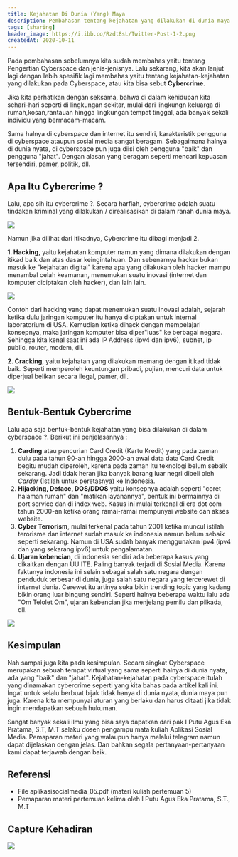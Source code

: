 ```yaml
---
title: Kejahatan Di Dunia (Yang) Maya
description: Pembahasan tentang kejahatan yang dilakukan di dunia maya (Cybercrime)
tags: [sharing]
header_image: https://i.ibb.co/Rzdt8sL/Twitter-Post-1-2.png
createdAt: 2020-10-11
---
```


<block-square>
    <template #text>
    Nama            : Alvin Maulana Rhusuli <br>
    NIM             : 2005551014 <br>
    Prodi           : Teknologi Informasi <br>
    Fakultas/Universitas  : Teknik/Universitas Udayana <br>
    Mata Kuliah     : Aplikasi Social Media (A) <br>
    Dosen           : I Putu Agus Eka Pratama, S.T.,M.T. <br>
    </template>
</block-square>

Pada pembahasan sebelumnya kita sudah membahas yaitu tentang  <nuxt-link to="berkenalan-dengan-cyberspace">Pengertian Cyberspace dan jenis-jenisnya</nuxt-link>. Lalu sekarang, kita akan lanjut lagi dengan lebih spesifik lagi membahas yaitu tentang kejahatan-kejahatan yang dilakukan pada Cyberspace, atau kita bisa sebut **Cybercrime**. 

Jika kita perhatikan dengan seksama, bahwa di dalam kehidupan kita sehari-hari seperti di lingkungan sekitar, mulai dari lingkungn keluarga di rumah,kosan,rantauan hingga lingkungan tempat tinggal, ada banyak sekali individu yang bermacam-macam. 

Sama halnya di cyberspace dan internet itu sendiri, karakteristik pengguna di cyberspace ataupun sosial media sangat beragam. Sebagaimana halnya di dunia nyata, di cyberspace pun juga diisi oleh pengguna "baik" dan pengguna "jahat". Dengan alasan yang beragam seperti mencari kepuasan tersendiri, pamer, politik, dll.

## Apa Itu Cybercrime ?

Lalu, apa sih itu cybercrime ?. Secara harfiah, cybercrime adalah suatu tindakan kriminal yang dilakukan / direalisasikan di dalam ranah dunia maya.

![](https://image.freepik.com/free-vector/cyber-crime-isometric-illustration_1284-25768.jpg)

Namun jika dilihat dari itikadnya, Cybercrime itu dibagi menjadi 2. 

**1. Hacking**, yaitu kejahatan komputer namun yang dimana dilakukan dengan itikad baik dan atas dasar keingintahuan. Dan sebenarnya hacker bukan masuk ke "kejahatan digital" karena apa yang dilakukan oleh hacker mampu menambal celah keamanan, menemukan suatu inovasi (internet dan komputer diciptakan oleh hacker), dan lain lain.

![](https://image.freepik.com/free-vector/hacker-activity-concept-with-man-illustration_23-2148530633.jpg)

Contoh dari hacking yang dapat menemukan suatu inovasi adalah, sejarah ketika dulu jaringan komputer itu hanya diciptakan untuk internal laboratorium di USA. Kemudian ketika dihack dengan mempelajari konsepnya, maka jaringan komputer bisa diper"luas" ke berbagai negara. Sehingga kita kenal saat ini ada IP Address (ipv4 dan ipv6), subnet, ip public, router, modem, dll. 

**2. Cracking**, yaitu kejahatan yang dilakukan memang dengan itikad tidak baik. Seperti memperoleh keuntungan pribadi, pujian, mencuri data untuk diperjual belikan secara ilegal, pamer, dll.

![](https://i.pinimg.com/originals/5b/b6/d3/5bb6d331ed9ca3dc02c7fd2a44de1154.png)

## Bentuk-Bentuk Cybercrime

Lalu apa saja bentuk-bentuk kejahatan yang bisa dilakukan di dalam cyberspace ?. Berikut ini penjelasannya :

1. **Carding** atau pencurian Card Credit (Kartu Kredit) yang pada zaman dulu pada tahun 90-an hingga 2000-an awal data data Card Credit begitu mudah diperoleh, karena pada zaman itu teknologi belum sebaik sekarang. Jadi tidak heran jika banyak barang luar negri dibeli oleh *Carder* (Istilah untuk peretasnya) ke Indonesia.
2. **Hijacking, Deface, DOS/DDOS** yaitu konsepnya adalah seperti "coret halaman rumah" dan "matikan layanannya", bentuk ini bermainnya di port service dan di index web. Kasus ini mulai terkenal di era dot com tahun 2000-an ketika orang ramai-ramai mempunyai website dan akses website.
3. **Cyber Terrorism**, mulai terkenal pada tahun 2001 ketika muncul istilah terorisme dan internet sudah masuk ke indonesia namun belum sebaik seperti sekarang. Namun di USA sudah banyak menggunakan ipv4 (ipv4 dan yang sekarang ipv6) untuk pengalamatan.
4. **Ujaran kebencian**, di indonesia sendiri ada beberapa kasus yang dikaitkan dengan UU ITE. Paling banyak terjadi di Sosial Media. Karena faktanya indonesia ini selain sebagai salah satu negara dengan penduduk terbesar di dunia, juga salah satu negara yang tercerewet di internet dunia. Cerewet itu artinya suka bikin trending topic yang kadang bikin orang luar bingung sendiri. Seperti halnya beberapa waktu lalu ada "Om Telolet Om", ujaran kebencian jika menjelang pemilu dan pilkada, dll.

![](https://purplegriffon.com/uploads/post/images/cyber-threats-final.png)

## Kesimpulan

Nah sampai juga kita pada kesimpulan. Secara singkat Cyberspace merupakan sebuah tempat virtual yang sama seperti halnya di dunia nyata, ada yang "baik" dan "jahat". Kejahatan-kejahatan pada cyberspace itulah yang dinamakan cybercrime seperti yang kita bahas pada artikel kali ini. Ingat untuk selalu berbuat bijak tidak hanya di dunia nyata, dunia maya pun juga. Karena kita mempunyai aturan yang berlaku dan harus ditaati jika tidak ingin mendapatkan sebuah hukuman.

Sangat banyak sekali ilmu yang bisa saya dapatkan dari pak I Putu Agus Eka Pratama, S.T, M.T selaku dosen pengampu mata kuliah Aplikasi Sosial Media. Pemaparan materi yang walaupun hanya melalui telegram namun dapat dijelaskan dengan jelas. Dan bahkan segala pertanyaan-pertanyaan kami dapat terjawab dengan baik.

## Referensi
- File aplikasisocialmedia_05.pdf (materi kuliah pertemuan 5)
- Pemaparan materi pertemuan kelima oleh I Putu Agus Eka Pratama, S.T., M.T


## Capture Kehadiran

![](https://i.ibb.co/XsYnKhQ/Screenshot-20201008-143153.png)



